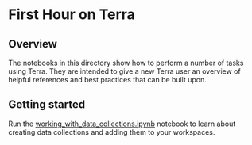 # First Hour on Terra

## Overview

The notebooks in this directory show how to perform a number of tasks using Terra. They are intended to give a new Terra user an overview of helpful references and best practices that can be built upon.

## Getting started

Run the [working_with_data_collections.ipynb](https://github.com/DataBiosphere/terra-axon-examples/blob/main/first_hour_on_terra/working_with_data_collections.ipynb) notebook to learn about creating data collections and adding them to your workspaces.

